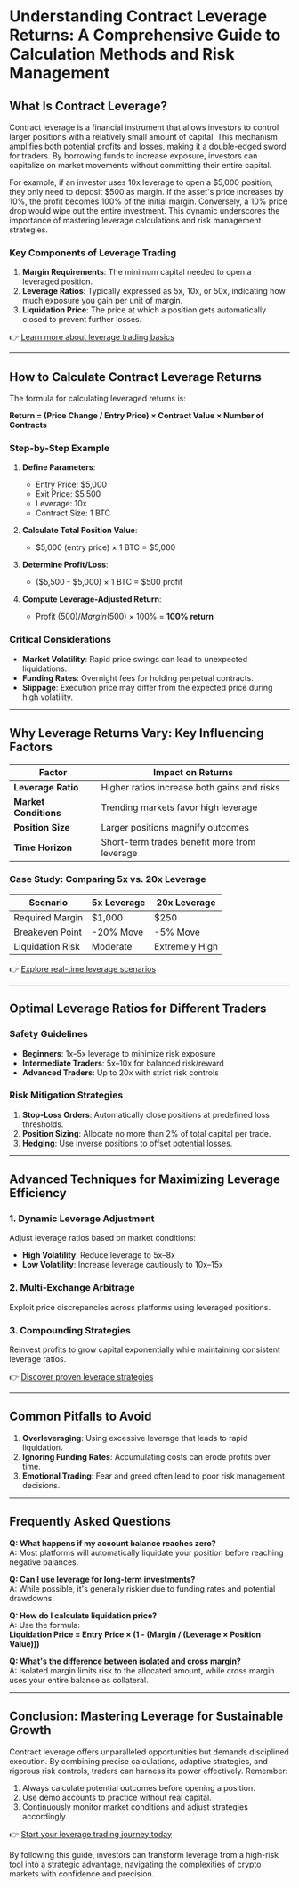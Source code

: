 # Understanding Contract Leverage Returns: A Comprehensive Guide to Calculation Methods and Risk Management  

## What Is Contract Leverage?  

Contract leverage is a financial instrument that allows investors to control larger positions with a relatively small amount of capital. This mechanism amplifies both potential profits and losses, making it a double-edged sword for traders. By borrowing funds to increase exposure, investors can capitalize on market movements without committing their entire capital.  

For example, if an investor uses 10x leverage to open a $5,000 position, they only need to deposit $500 as margin. If the asset's price increases by 10%, the profit becomes 100% of the initial margin. Conversely, a 10% price drop would wipe out the entire investment. This dynamic underscores the importance of mastering leverage calculations and risk management strategies.  

### Key Components of Leverage Trading  
1. **Margin Requirements**: The minimum capital needed to open a leveraged position.  
2. **Leverage Ratios**: Typically expressed as 5x, 10x, or 50x, indicating how much exposure you gain per unit of margin.  
3. **Liquidation Price**: The price at which a position gets automatically closed to prevent further losses.  

👉 [Learn more about leverage trading basics](https://bit.ly/okx-bonus)  

---

## How to Calculate Contract Leverage Returns  

The formula for calculating leveraged returns is:  

**Return = (Price Change / Entry Price) × Contract Value × Number of Contracts**  

### Step-by-Step Example  

1. **Define Parameters**:  
   - Entry Price: $5,000  
   - Exit Price: $5,500  
   - Leverage: 10x  
   - Contract Size: 1 BTC  

2. **Calculate Total Position Value**:  
   - $5,000 (entry price) × 1 BTC = $5,000  

3. **Determine Profit/Loss**:  
   - ($5,500 - $5,000) × 1 BTC = $500 profit  

4. **Compute Leverage-Adjusted Return**:  
   - Profit ($500) / Margin ($500) × 100% = **100% return**  

### Critical Considerations  
- **Market Volatility**: Rapid price swings can lead to unexpected liquidations.  
- **Funding Rates**: Overnight fees for holding perpetual contracts.  
- **Slippage**: Execution price may differ from the expected price during high volatility.  

---

## Why Leverage Returns Vary: Key Influencing Factors  

| Factor               | Impact on Returns                          |  
|----------------------|--------------------------------------------|  
| **Leverage Ratio**   | Higher ratios increase both gains and risks|  
| **Market Conditions**| Trending markets favor high leverage       |  
| **Position Size**    | Larger positions magnify outcomes          |  
| **Time Horizon**     | Short-term trades benefit more from leverage|  

### Case Study: Comparing 5x vs. 20x Leverage  

| Scenario       | 5x Leverage | 20x Leverage |  
|----------------|-------------|--------------|  
| Required Margin| $1,000      | $250         |  
| Breakeven Point| -20% Move   | -5% Move     |  
| Liquidation Risk| Moderate   | Extremely High|  

👉 [Explore real-time leverage scenarios](https://bit.ly/okx-bonus)  

---

## Optimal Leverage Ratios for Different Traders  

### Safety Guidelines  
- **Beginners**: 1x–5x leverage to minimize risk exposure  
- **Intermediate Traders**: 5x–10x for balanced risk/reward  
- **Advanced Traders**: Up to 20x with strict risk controls  

### Risk Mitigation Strategies  
1. **Stop-Loss Orders**: Automatically close positions at predefined loss thresholds.  
2. **Position Sizing**: Allocate no more than 2% of total capital per trade.  
3. **Hedging**: Use inverse positions to offset potential losses.  

---

## Advanced Techniques for Maximizing Leverage Efficiency  

### 1. Dynamic Leverage Adjustment  
Adjust leverage ratios based on market conditions:  
- **High Volatility**: Reduce leverage to 5x–8x  
- **Low Volatility**: Increase leverage cautiously to 10x–15x  

### 2. Multi-Exchange Arbitrage  
Exploit price discrepancies across platforms using leveraged positions.  

### 3. Compounding Strategies  
Reinvest profits to grow capital exponentially while maintaining consistent leverage ratios.  

👉 [Discover proven leverage strategies](https://bit.ly/okx-bonus)  

---

## Common Pitfalls to Avoid  

1. **Overleveraging**: Using excessive leverage that leads to rapid liquidation.  
2. **Ignoring Funding Rates**: Accumulating costs can erode profits over time.  
3. **Emotional Trading**: Fear and greed often lead to poor risk management decisions.  

---

## Frequently Asked Questions  

**Q: What happens if my account balance reaches zero?**  
A: Most platforms will automatically liquidate your position before reaching negative balances.  

**Q: Can I use leverage for long-term investments?**  
A: While possible, it's generally riskier due to funding rates and potential drawdowns.  

**Q: How do I calculate liquidation price?**  
A: Use the formula:  
**Liquidation Price = Entry Price × (1 - (Margin / (Leverage × Position Value)))**  

**Q: What's the difference between isolated and cross margin?**  
A: Isolated margin limits risk to the allocated amount, while cross margin uses your entire balance as collateral.  

---

## Conclusion: Mastering Leverage for Sustainable Growth  

Contract leverage offers unparalleled opportunities but demands disciplined execution. By combining precise calculations, adaptive strategies, and rigorous risk controls, traders can harness its power effectively. Remember:  

1. Always calculate potential outcomes before opening a position.  
2. Use demo accounts to practice without real capital.  
3. Continuously monitor market conditions and adjust strategies accordingly.  

👉 [Start your leverage trading journey today](https://bit.ly/okx-bonus)  

By following this guide, investors can transform leverage from a high-risk tool into a strategic advantage, navigating the complexities of crypto markets with confidence and precision.